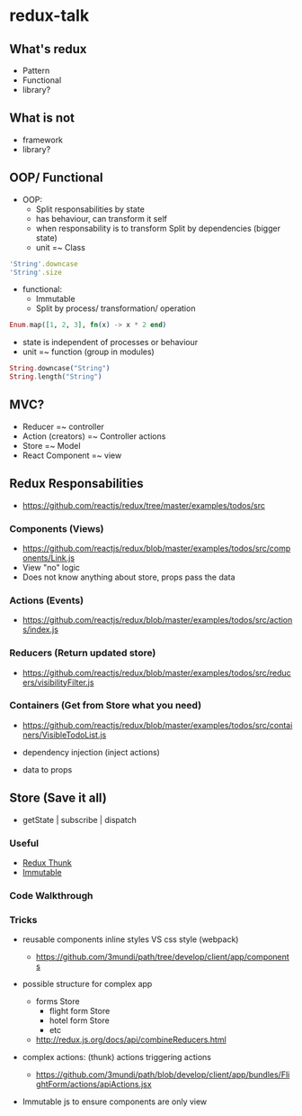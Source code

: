 # redux-talk

## What's redux
- Pattern
- Functional
- library?

## What is not
- framework
- library?

## OOP/ Functional

- OOP:
  * Split responsabilities by state
  * has behaviour, can transform it self
  * when responsability is to transform Split by dependencies (bigger state)
  * unit =~ Class

```ruby
'String'.downcase
'String'.size
```

- functional:
  * Immutable
  * Split by process/ transformation/ operation

```elixir
Enum.map([1, 2, 3], fn(x) -> x * 2 end)
```
  * state is independent of processes or behaviour
  * unit =~ function (group in modules)

```elixir
String.downcase("String")
String.length("String")
```

## MVC?

- Reducer =~ controller
- Action (creators) =~ Controller actions
- Store =~ Model
- React Component =~ view

## Redux Responsabilities
 - https://github.com/reactjs/redux/tree/master/examples/todos/src

### Components (Views)
  - https://github.com/reactjs/redux/blob/master/examples/todos/src/components/Link.js
  - View "no" logic
  - Does not know anything about store, props pass the data

### Actions (Events)
  - https://github.com/reactjs/redux/blob/master/examples/todos/src/actions/index.js

### Reducers (Return updated store)
  - https://github.com/reactjs/redux/blob/master/examples/todos/src/reducers/visibilityFilter.js

### Containers (Get from Store what you need)

  - https://github.com/reactjs/redux/blob/master/examples/todos/src/containers/VisibleTodoList.js

  - dependency injection (inject actions)
  - data to props

## Store (Save it all)
  - getState | subscribe | dispatch

### Useful

  - [Redux Thunk](https://github.com/gaearon/redux-thunk)
  - [Immutable](https://facebook.github.io/immutable-js/)

### Code Walkthrough

### Tricks

- reusable components
  inline styles VS css style (webpack)
  - https://github.com/3mundi/path/tree/develop/client/app/components

- possible structure for complex app
  - forms Store
    - flight form Store
    - hotel form Store
    - etc
  - http://redux.js.org/docs/api/combineReducers.html
- complex actions: (thunk)
  actions triggering actions
  - https://github.com/3mundi/path/blob/develop/client/app/bundles/FlightForm/actions/apiActions.jsx

- Immutable js to ensure components are only view
